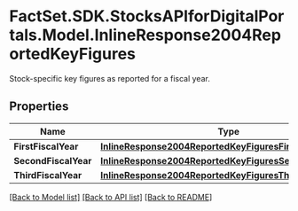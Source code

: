 # FactSet.SDK.StocksAPIforDigitalPortals.Model.InlineResponse2004ReportedKeyFigures
Stock-specific key figures as reported for a fiscal year.

## Properties

Name | Type | Description | Notes
------------ | ------------- | ------------- | -------------
**FirstFiscalYear** | [**InlineResponse2004ReportedKeyFiguresFirstFiscalYear**](InlineResponse2004ReportedKeyFiguresFirstFiscalYear.md) |  | [optional] 
**SecondFiscalYear** | [**InlineResponse2004ReportedKeyFiguresSecondFiscalYear**](InlineResponse2004ReportedKeyFiguresSecondFiscalYear.md) |  | [optional] 
**ThirdFiscalYear** | [**InlineResponse2004ReportedKeyFiguresThirdFiscalYear**](InlineResponse2004ReportedKeyFiguresThirdFiscalYear.md) |  | [optional] 

[[Back to Model list]](../README.md#documentation-for-models) [[Back to API list]](../README.md#documentation-for-api-endpoints) [[Back to README]](../README.md)

